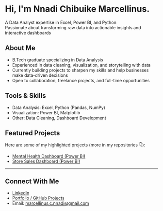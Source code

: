 # Hi, I'm Nnadi Chibuike Marcellinus.

A Data Analyst expertise in Excel, Power BI, and Python  
Passionate about transforming raw data into actionable insights and interactive dashboards  


## About Me
-  B.Tech graduate specializing in Data Analysis  
- Experienced in data cleaning, visualization, and storytelling with data 
- Currently building projects to sharpen my skills and help businesses make data-driven decisions  
- Open to collaboration, freelance projects, and full-time opportunities  

## Tools & Skills
- Data Analysis: Excel, Python (Pandas, NumPy)  
- Visualization: Power BI, Matplotlib    
- Other: Data Cleaning, Dashboard Development  

## Featured Projects
Here are some of my highlighted projects (more in my repositories 👇):

- [Mental Health Dashboard (Power BI)](https://github.com/NnadiMarcel/mental-health-dashboard)
- [Store Sales Dashboard (Power BI)](https://github.com/NnadiMarcel/Store-Sales-Dashboard)  


---

## Connect With Me
- [LinkedIn](https://www.linkedin.com/in/marcellinus-nnadi-40b2a1381/)
- [Portfolio / GitHub Projects](https://github.com/NnadiMarcel/Nnadi-Chibuike-Marcellinus-)
- Email: marcellinus.c.nnadi@gmail.com

